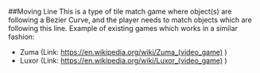 ##Moving Line
This is a type of tile match game where object(s) are following a Bezier Curve, and the player needs to match objects which are following this line. Example of existing games which works in a similar fashion:

* Zuma (Link: https://en.wikipedia.org/wiki/Zuma_(video_game) )
* Luxor (Link: https://en.wikipedia.org/wiki/Luxor_(video_game) )
